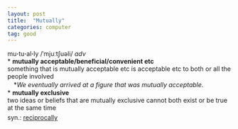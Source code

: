 ```yaml
---
layout: post
title:  "Mutually"
categories: computer
tag: good
---
```

<DIV style="MARGIN: 0px 0px 5px">mu<B>·</B>tu<B>·</B>al<B>·</B>ly /ˈmjuːtʃuəli/ <I>adv</I> <BR>* <B>mutually acceptable/beneficial/convenient etc</B><BR>something that is mutually acceptable etc is acceptable etc to both or all the people involved<BR>　*<I>We eventually arrived at a figure that was mutually acceptable.</I><BR>* <B>mutually exclusive</B><BR>two ideas or beliefs that are mutually exclusive cannot both exist or be true at the same time</DIV>
<DIV style="MARGIN: 0px 0px 5px">
<DIV style="MARGIN: 4px 0px">syn.: <A href="{{ site.baseurl }}/reciprocally"><U>reciprocally</U></A></DIV></DIV>
